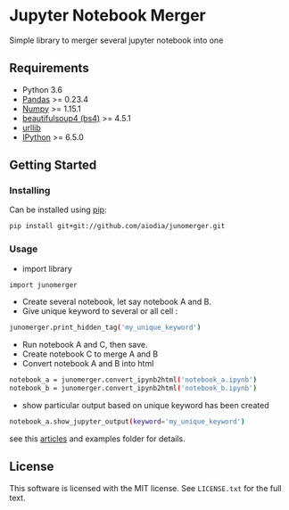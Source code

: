 # Jupyter Notebook Merger

Simple library to merger several jupyter notebook into one


## Requirements

- Python 3.6
- [Pandas](https://pandas.pydata.org/) >= 0.23.4
- [Numpy](http://www.numpy.org) >= 1.15.1
- [beautifulsoup4 (bs4)](https://pypi.org/project/beautifulsoup4/) >= 4.5.1
- [urllib](https://docs.python.org/3/library/urllib.html)
- [IPython](https://ipython.org/) >= 6.5.0

## Getting Started

### Installing

Can be installed using [pip](https://pypi.org/project/pip/):

```sh
pip install git+git://github.com/aiodia/junomerger.git
```

### Usage

- import library
```sh
import junomerger
```
- Create several notebook, let say notebook A and B.
- Give unique keyword to several or all cell :
```sh
junomerger.print_hidden_tag('my_unique_keyword')
```
- Run notebook A and C, then save.
- Create notebook C to merge A and B
- Convert notebook A and B into html
```sh
notebook_a = junomerger.convert_ipynb2html('notebook_a.ipynb')
notebook_b = junomerger.convert_ipynb2html('notebook_b.ipynb')
```
- show particular output based on unique keyword has been created
```sh
notebook_a.show_jupyter_output(keyword='my_unique_keyword')
```

see this [articles]() and examples folder for details.

## License

This software is licensed with the MIT license. See `LICENSE.txt` for the full text.